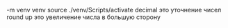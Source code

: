 -m venv venv
source ./venv/Scripts/activate
decimal это уточнение чисел
round up это увеличение числа в большую сторону